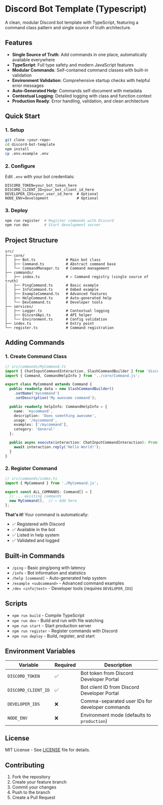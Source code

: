 # Discord Bot Template (Typescript)

A clean, modular Discord bot template with TypeScript, featuring a command class pattern and single source of truth architecture.

## Features

- **Single Source of Truth**: Add commands in one place, automatically available everywhere
- **TypeScript**: Full type safety and modern JavaScript features
- **Modular Commands**: Self-contained command classes with built-in validation
- **Environment Validation**: Comprehensive startup checks with helpful error messages
- **Auto-Generated Help**: Commands self-document with metadata
- **Contextual Logging**: Detailed logging with class and function context
- **Production Ready**: Error handling, validation, and clean architecture

## Quick Start

### 1. Setup
```bash
git clone <your-repo>
cd discord-bot-template
npm install
cp .env.example .env
```

### 2. Configure
Edit `.env` with your bot credentials:
```env
DISCORD_TOKEN=your_bot_token_here
DISCORD_CLIENT_ID=your_bot_client_id_here
DEVELOPER_IDS=your_user_id_here  # Optional
NODE_ENV=development             # Optional
```

### 3. Deploy
```bash
npm run register  # Register commands with Discord
npm run dev       # Start development server
```

## Project Structure

```
src/
├── core/
│   ├── Bot.ts              # Main bot class
│   ├── Command.ts          # Abstract command base
│   └── CommandManager.ts   # Command management
├── commands/
│   ├── index.ts            # ← Command registry (single source of truth)
│   ├── PingCommand.ts      # Basic example
│   ├── InfoCommand.ts      # Embed example
│   ├── ExampleCommand.ts   # Advanced features
│   ├── HelpCommand.ts      # Auto-generated help
│   └── DevCommand.ts       # Developer tools
├── services/
│   ├── Logger.ts           # Contextual logging
│   ├── DiscordApi.ts       # API helper
│   └── Environment.ts      # Config validation
├── index.ts                # Entry point
└── register.ts             # Command registration
```

## Adding Commands

### 1. Create Command Class
```typescript
// src/commands/MyCommand.ts
import { ChatInputCommandInteraction, SlashCommandBuilder } from 'discord.js';
import { Command, CommandHelpInfo } from '../core/Command.js';

export class MyCommand extends Command {
  public readonly data = new SlashCommandBuilder()
    .setName('mycommand')
    .setDescription('My awesome command');

  public readonly helpInfo: CommandHelpInfo = {
    name: 'mycommand',
    description: 'Does something awesome',
    usage: '/mycommand',
    examples: ['/mycommand'],
    category: 'General'
  };

  public async execute(interaction: ChatInputCommandInteraction): Promise<void> {
    await interaction.reply('Hello World!');
  }
}
```

### 2. Register Command
```typescript
// src/commands/index.ts
import { MyCommand } from './MyCommand.js';

export const ALL_COMMANDS: Command[] = [
  // ... existing commands
  new MyCommand(),  // ← Add here
];
```

**That's it!** Your command is automatically:
- ✅ Registered with Discord
- ✅ Available in the bot
- ✅ Listed in help system
- ✅ Validated and logged

## Built-in Commands

- `/ping` - Basic ping/pong with latency
- `/info` - Bot information and statistics
- `/help [command]` - Auto-generated help system
- `/example <subcommand>` - Advanced command examples
- `/dev <info|test>` - Developer tools (requires `DEVELOPER_IDS`)

## Scripts

- `npm run build` - Compile TypeScript
- `npm run dev` - Build and run with file watching
- `npm run start` - Start production server
- `npm run register` - Register commands with Discord
- `npm run deploy` - Build, register, and start

## Environment Variables

| Variable | Required | Description |
|----------|----------|-------------|
| `DISCORD_TOKEN` | ✅ | Bot token from Discord Developer Portal |
| `DISCORD_CLIENT_ID` | ✅ | Bot client ID from Discord Developer Portal |
| `DEVELOPER_IDS` | ❌ | Comma-separated user IDs for developer commands |
| `NODE_ENV` | ❌ | Environment mode (defaults to `production`) |

## License

MIT License - See [LICENSE](LICENSE) file for details.

## Contributing

1. Fork the repository
2. Create your feature branch
3. Commit your changes
4. Push to the branch
5. Create a Pull Request
